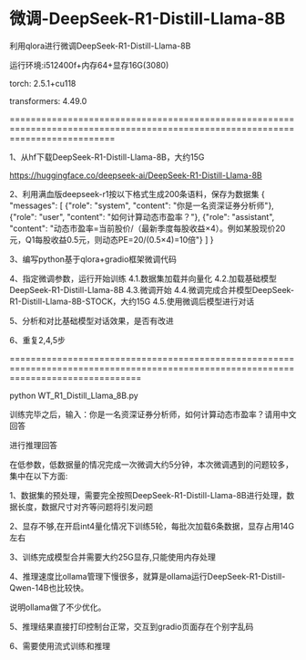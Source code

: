 # 微调-DeepSeek-R1-Distill-Llama-8B

利用qlora进行微调DeepSeek-R1-Distill-Llama-8B

运行环境:i512400f+内存64+显存16G(3080)

torch: 2.5.1+cu118

transformers: 4.49.0

================================================================================================================================

1、从hf下载DeepSeek-R1-Distill-Llama-8B，大约15G

https://huggingface.co/deepseek-ai/DeepSeek-R1-Distill-Llama-8B

2、利用满血版deepseek-r1按以下格式生成200条语料，保存为数据集
 {
    "messages": [
      {"role": "system", "content": "你是一名资深证券分析师"},
      {"role": "user", "content": "如何计算动态市盈率？"},
      {"role": "assistant", "content": "动态市盈率=当前股价/（最新季度每股收益×4）。例如某股现价20元，Q1每股收益0.5元，则动态PE=20/(0.5×4)=10倍"}
    ]
  }

3、编写python基于qlora+gradio框架微调代码

4、指定微调参数，运行开始训练
    4.1.数据集加载并向量化
    4.2.加载基础模型DeepSeek-R1-Distill-Llama-8B
    4.3.微调开始
    4.4.微调完成合并模型DeepSeek-R1-Distill-Llama-8B-STOCK，大约15G
    4.5.使用微调后模型进行对话
    
5、分析和对比基础模型对话效果，是否有改进

6、重复2,4,5步

=====================================================================================================================================

python WT_R1_Distill_Llama_8B.py

训练完毕之后，输入：你是一名资深证券分析师，如何计算动态市盈率？请用中文回答

进行推理回答

在低参数，低数据量的情况完成一次微调大约5分钟，本次微调遇到的问题较多，集中在以下方面:

1、数据集的预处理，需要完全按照DeepSeek-R1-Distill-Llama-8B进行处理，数据长度，数据尺寸对齐等问题将引发问题

2、显存不够,在开启int4量化情况下训练5轮，每批次加载6条数据，显存占用14G左右

3、训练完成模型合并需要大约25G显存,只能使用内存处理

4、推理速度比ollama管理下慢很多，就算是ollama运行DeepSeek-R1-Distill-Qwen-14B也比较快。

说明ollama做了不少优化。

5、推理结果直接打印控制台正常，交互到gradio页面存在个别字乱码

6、需要使用流式训练和推理

